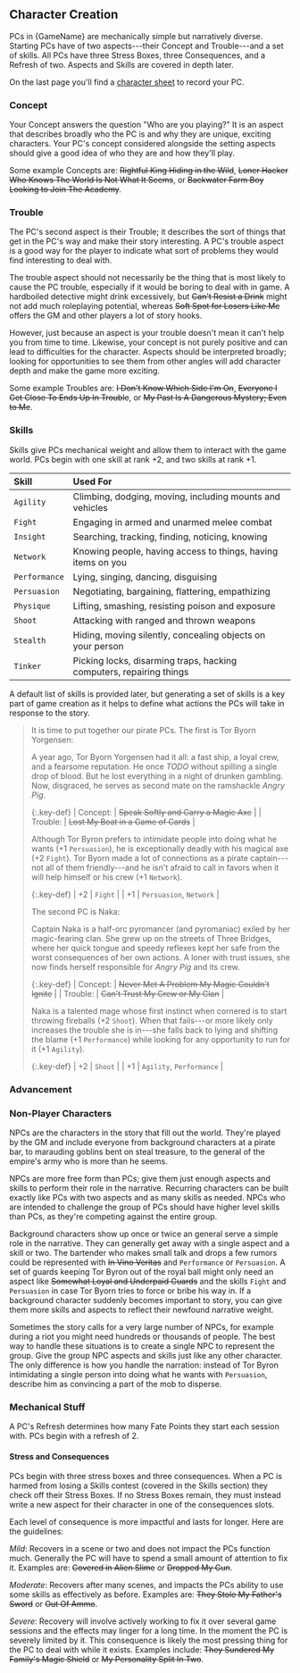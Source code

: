 ---
---
## Character Creation

<!-- TODO: This paragraph is clunky but important. Rewrite. -->

PCs in {GameName} are mechanically simple but narratively diverse. Starting PCs
have of two aspects---their Concept and Trouble---and a set of skills. All PCs
have three Stress Boxes, three Consequences, and a Refresh of two. Aspects and
Skills are covered in depth later. <!-- TODO are they? -->

On the last page you'll find a [character sheet][pc_sheet] to record your PC.

[pc_sheet]: TODO

### Concept

Your Concept answers the question "Who are you playing?" It is an aspect that
describes broadly who the PC is and why they are unique, exciting characters.
Your PC's concept considered alongside the setting aspects should give a good
idea of who they are and how they'll play. 

Some example Concepts are: ~~Rightful King Hiding in the Wild~~, ~~Loner
Hacker Who Knows The World Is Not What It Seems~~, or ~~Backwater Farm Boy
Looking to Join The Academy~~.


### Trouble

<!-- TODO: It's ok (even good!) if your Concept sometimes causes you trouble. It's
ok (even good!) if your trouble sometimes works to your benefit. The whole
point of aspects is that they prompt the players to riff off each other in fun
and unexpected ways.-->

<!-- TODO: Can we make this POP as much as the first sentence above? -->
The PC's second aspect is their Trouble; it describes the sort of things that
get in the PC's way and make their story interesting. A PC's trouble aspect is
a good way for the player to indicate what sort of problems they would find
interesting to deal with.

The trouble aspect should not necessarily be the thing that is most likely to
cause the PC trouble, especially if it would be boring to deal with in game. A
hardboiled detective might drink excessively, but ~~Can't Resist a Drink~~
might not add much roleplaying potential, whereas ~~Soft Spot for Losers Like
Me~~ offers the GM and other players a lot of story hooks.

However, just because an aspect is your trouble doesn't mean it can't help you
from time to time. Likewise, your concept is not purely positive and can lead
to difficulties for the character. Aspects should be interpreted broadly;
looking for opportunities to see them from other angles will add character
depth and make the game more exciting.

Some example Troubles are: ~~I Don't Know Which Side I'm On~~,
~~Everyone I Get Close To Ends Up In Trouble~~, or ~~My Past Is A
Dangerous Mystery; Even to Me~~.

### Skills

Skills give PCs mechanical weight and allow them to interact with the game
world. PCs begin with one skill at rank +2, and two skills at rank +1.

| Skill         | Used For                                                            |
|:--------------|:--------------------------------------------------------------------|
| `Agility`     | Climbing, dodging, moving, including mounts and vehicles            |
| `Fight`       | Engaging in armed and unarmed melee combat                          |
| `Insight`     | Searching, tracking, finding, noticing, knowing                     |
| `Network`     | Knowing people, having access to things, having items on you        |
| `Performance` | Lying, singing, dancing, disguising                                 | 
| `Persuasion`  | Negotiating, bargaining, flattering, empathizing                    |
| `Physique`    | Lifting, smashing, resisting poison and exposure                    |
| `Shoot`       | Attacking with ranged and thrown weapons                            |
| `Stealth`     | Hiding, moving silently, concealing objects on your person          |
| `Tinker`      | Picking locks, disarming traps, hacking computers, repairing things |

A default list of skills is provided later, but generating a set of skills is
a key part of game creation as it helps to define what actions the PCs will
take in response to the story.

> It is time to put together our pirate PCs. The first is Tor Byorn Yorgensen:
>
> A year ago, Tor Byorn Yorgensen had it all: a fast ship, a loyal crew, and a
> fearsome reputation. He once _TODO_ without spilling a single drop of blood. But he
> lost everything in a night of drunken gambling. Now, disgraced, he serves as
> second mate on the ramshackle _Angry Pig_.
>
> {:.key-def}
> | Concept: | ~~Speak Softly and Carry a Magic Axe~~ |
> | Trouble: | ~~Lost My Boat in a Game of Cards~~    |
>
> Although Tor Byron prefers to intimidate people into doing what he wants (+1
> `Persuasion`), he is exceptionally deadly with his magical axe (+2 `Fight`).
> Tor Byorn made a lot of connections as a pirate captain---not all of them
> friendly---and he isn't afraid to call in favors when it will help himself
> or his crew (+1 `Network`).
>
> {:.key-def}
> | +2 | `Fight`                 |
> | +1 | `Persuasion`, `Network` |
>
> The second PC is Naka:
>
> Captain Naka is a half-orc pyromancer (and pyromaniac) exiled by her
> magic-fearing clan. She grew up on the streets of Three Bridges, where her
> quick tongue and speedy reflexes kept her safe from the worst consequences
> of her own actions. A loner with trust issues, she now finds herself
> responsible for _Angry Pig_ and its crew.
>
> {:.key-def}
> | Concept: | ~~Never Met A Problem My Magic Couldn't Ignite~~ |
> | Trouble: | ~~Can't Trust My Crew or My Clan~~               |
>
> Naka is a talented mage whose first instinct when cornered is to start
> throwing fireballs (+2 `Shoot`). When that fails---or more likely only
> increases the trouble she is in---she falls back to lying and shifting the
> blame (+1 `Performance`) while looking for any opportunity to run for it (+1
> `Agility`).
>
> {:.key-def}
> | +2 | `Shoot`                  |
> | +1 | `Agility`, `Performance` |

### Advancement

<!-- TODO #54: https://github.com/MiniFate/MiniFate/issues/54 -->

### Non-Player Characters

NPCs are the characters in the story that fill out the world. They're played
by the GM and include everyone from background characters at a pirate bar, to
marauding goblins bent on steal treasure, to the general of the empire's army
who is more than he seems.

NPCs are more free form than PCs; give them just enough aspects and skills to
perform their role in the narrative. Recurring characters can be built exactly
like PCs with two aspects and as many skills as needed. NPCs who are intended to
challenge the group of PCs should have higher level skills than PCs, as
they're competing against the entire group.

Background characters show up once or twice an general serve a simple role in
the narrative. They can generally get away with a single aspect and a skill or
two. The bartender who makes small talk and drops a few rumors could be
represented with ~~In Vino Veritas~~ and `Performance` or `Persuasion`. A set
of guards keeping Tor Byron out of the royal ball might only need an aspect
like ~~Somewhat Loyal and Underpaid Guards~~ and the skills `Fight` and
`Persuasion` in case Tor Byorn tries to force or bribe his way in. If a
background character suddenly becomes important to story, you can give them
more skills and aspects to reflect their newfound narrative weight.

Sometimes the story calls for a very large number of NPCs, for example during
a riot you might need hundreds or thousands of people. The best way to handle
these situations is to create a single NPC to represent the group. Give the
group NPC aspects and skills just like any other character. The only
difference is how you handle the narration: instead of Tor Byron intimidating
a single person into doing what he wants with `Persuasion`, describe him as
convincing a part of the mob to disperse.

<!-- TODO #55 Add example NPCS: https://github.com/MiniFate/MiniFate/issues/55 -->

### Mechanical Stuff <!-- TODO #56: Update Mechanical Stuff https://github.com/MiniFate/MiniFate/issues/56 -->

A PC's Refresh determines how many Fate Points they start each session with.
PCs begin with a refresh of 2. <!-- TODO: Does this change? -->

#### Stress and Consequences

<!-- TODO: #57 Update stress and consequences: https://github.com/MiniFate/MiniFate/issues/57 -->

<!-- TODO: Do these numbers change? -->
PCs begin with three stress boxes and three consequences. When a PC is harmed
from losing a Skills contest (covered in the Skills section) they check off
their Stress Boxes. If no Stress Boxes remain, they must instead write a new
aspect for their character in one of the consequences slots.

Each level of consequence is more impactful and lasts for longer. Here are the
guidelines:

<!-- TODO: Can we just number consequences? -->
<!-- TODO: Can we nail down how long they last? Have we defined "Session". -->

_Mild_: Recovers in a scene or two and does not impact the PCs function much.
Generally the PC will have to spend a small amount of attention to fix it.
Examples are: ~~Covered in Alien Slime~~ or ~~Dropped My Gun~~.

_Moderate_: Recovers after many scenes, and impacts the PCs ability to use
some skills as effectively as before. Examples are: ~~They Stole My
Father's Sword~~ or ~~Out Of Ammo~~.

_Severe_: Recovery will involve actively working to fix it over several game
sessions and the effects may linger for a long time. In the moment the PC is
severely limited by it. This consequence is likely the most pressing thing for
the PC to deal with while it exists. Examples include: ~~They Sundered
My Family's Magic Shield~~ or ~~My Personality Split In Two~~.
